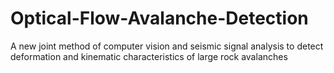 # Optical-Flow-Avalanche-Detection
A new joint method of computer vision and seismic signal analysis to detect deformation and kinematic characteristics of large rock avalanches 
